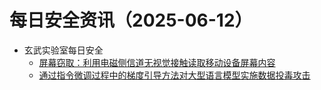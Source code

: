 # 每日安全资讯（2025-06-12）

- 玄武实验室每日安全
  - [屏幕窃取：利用电磁侧信道无视觉接触读取移动设备屏幕内容](https://www.ndss-symposium.org/wp-content/uploads/ndss2021_4B-2_23021_paper.pdf)
  - [通过指令微调过程中的梯度引导方法对大型语言模型实施数据投毒攻击](https://arxiv.org/html/2402.13459v1)
